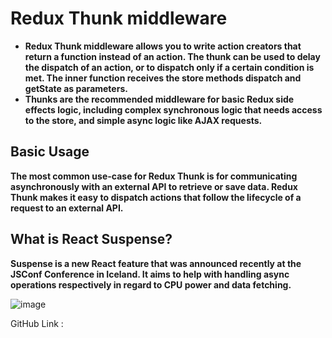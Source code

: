 # Redux Thunk middleware

* **Redux Thunk middleware allows you to write action creators that return a function instead of an action. The thunk can be used to delay the dispatch of an action, or to dispatch 
only if a certain condition is met. The inner function receives the store methods dispatch and getState as parameters.**
* **Thunks are the recommended middleware for basic Redux side effects logic, including complex synchronous logic that needs access to the store, and simple async logic like
AJAX requests.**


## Basic Usage

**The most common use-case for Redux Thunk is for communicating asynchronously with an external API to retrieve or save data. Redux Thunk makes it easy to dispatch actions that
follow the lifecycle of a request to an external API.**

## What is React Suspense?

**Suspense is a new React feature that was announced recently at the JSConf Conference in Iceland. It aims to help with handling async operations respectively in regard to
CPU power and data fetching.**


![image](https://miro.medium.com/max/700/0*Q4lgrUkqEFvvoUzZ)

GitHub Link : 
